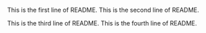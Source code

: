 This is the first line of README.
This is the second line of README.

This is the third line of README.
This is the fourth line of README.

